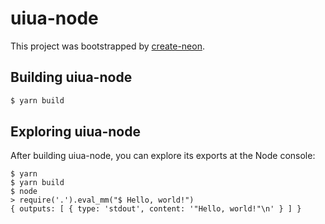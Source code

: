# uiua-node

This project was bootstrapped by [create-neon](https://www.npmjs.com/package/create-neon).

## Building uiua-node

```sh
$ yarn build
```

## Exploring uiua-node

After building uiua-node, you can explore its exports at the Node console:

```
$ yarn
$ yarn build
$ node
> require('.').eval_mm("$ Hello, world!")
{ outputs: [ { type: 'stdout', content: '"Hello, world!"\n' } ] }
```
